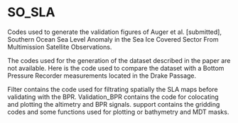 # SO_SLA
Codes used to generate the validation figures of Auger et al. [submitted], Southern Ocean Sea Level Anomaly in the Sea Ice Covered Sector From Multimission Satellite Observations.

The codes used for the generation of the dataset described in the paper are not available. Here is the code used to compare the dataset with a Bottom Pressure Recorder measurements located in the Drake Passage.

Filter contains the code used for filtrating spatially the SLA maps before validating with the BPR.
Validation_BPR contains the code for colocating and plotting the altimetry and BPR signals.
support contains the gridding codes and some functions used for plotting or bathymetry and MDT masks.
